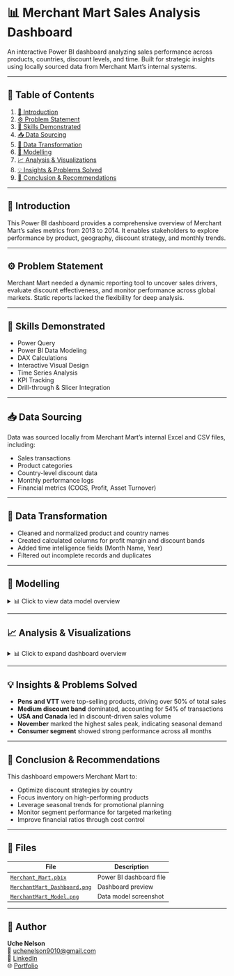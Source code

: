 # 📊 Merchant Mart Sales Analysis Dashboard

An interactive Power BI dashboard analyzing sales performance across products, countries, discount levels, and time. Built for strategic insights using locally sourced data from Merchant Mart’s internal systems.

---

## 🧩 Table of Contents
1. [📘 Introduction](#-introduction)
2. [⚙️ Problem Statement](#-problem-statement)
3. [🧠 Skills Demonstrated](#-skills-demonstrated)
4. [📥 Data Sourcing](#-data-sourcing)
5. [🔄 Data Transformation](#-data-transformation)
6. [🧩 Modelling](#-modelling)
7. [📈 Analysis & Visualizations](#-analysis--visualizations)
8. [💡 Insights & Problems Solved](#-insights--problems-solved)
9. [🧾 Conclusion & Recommendations](#-conclusion--recommendations)

---

## 📘 Introduction
This Power BI dashboard provides a comprehensive overview of Merchant Mart’s sales metrics from 2013 to 2014. It enables stakeholders to explore performance by product, geography, discount strategy, and monthly trends.

---

## ⚙️ Problem Statement
Merchant Mart needed a dynamic reporting tool to uncover sales drivers, evaluate discount effectiveness, and monitor performance across global markets. Static reports lacked the flexibility for deep analysis.

---

## 🧠 Skills Demonstrated
- Power Query
- Power BI Data Modeling  
- DAX Calculations  
- Interactive Visual Design  
- Time Series Analysis  
- KPI Tracking  
- Drill-through & Slicer Integration  

---

## 📥 Data Sourcing
Data was sourced locally from Merchant Mart’s internal Excel and CSV files, including:
- Sales transactions  
- Product categories  
- Country-level discount data  
- Monthly performance logs  
- Financial metrics (COGS, Profit, Asset Turnover)

---

## 🔄 Data Transformation
- Cleaned and normalized product and country names  
- Created calculated columns for profit margin and discount bands  
- Added time intelligence fields (Month Name, Year)  
- Filtered out incomplete records and duplicates

---

## 🧩 Modelling
<details>
<summary>📊 Click to view data model overview</summary>
<img src="./Images/MerchantMart_Model.png" alt="Merchant Mart Data Model" width="700"/>

**Key Fields:**
- Sales, COGS, Profit  
- Country, Month Name, Date  
- Discount Band, Product Category  
- Asset Turnover Ratio, Debt to Equity  
- Manufacturing Price, Channel Partner  
</details>

---

## 📈 Analysis & Visualizations
<details>
<summary>📊 Click to expand dashboard overview</summary>
<img src="./Images/MerchantMart_Dashboard.png" alt="Merchant Mart Analysis Dashboard" width="700"/>
  
**Dashboard Title:** Merchant Mart Sales Analysis | 2013 - 2014

**Top KPIs:**
- Total Sales: $118.7M  
- Total Profit: $16.9M  
- Total COGS: $101.8M  

**Visuals Include:**
- Sales by Product: Bar chart (Pens, VTT, Tables, Chairs, Racks)  
- Discount Band Distribution: Pie chart (Medium, High, Low)  
- Discount Level by Country: Bar chart (USA, Canada, Mexico, Germany, France)  
- Monthly Sales Trends: Line chart (Peak in November)  
- Segment & Channel Partner Table: Color-coded matrix  
- Filters: Month, Segment, Year toggle  
</details>

---

## 💡 Insights & Problems Solved
- **Pens and VTT** were top-selling products, driving over 50% of total sales  
- **Medium discount band** dominated, accounting for 54% of transactions  
- **USA and Canada** led in discount-driven sales volume  
- **November** marked the highest sales peak, indicating seasonal demand  
- **Consumer segment** showed strong performance across all months

---

## 🧾 Conclusion & Recommendations
This dashboard empowers Merchant Mart to:
- Optimize discount strategies by country  
- Focus inventory on high-performing products  
- Leverage seasonal trends for promotional planning  
- Monitor segment performance for targeted marketing  
- Improve financial ratios through cost control

---

## 📂 Files

| File | Description |
|------|-------------|
| [`Merchant_Mart.pbix`](./Merchant_Mart.pbix) | Power BI dashboard file |
| [`MerchantMart_Dashboard.png`](./Images/MerchantMart_Dashboard.png) | Dashboard preview |
| [`MerchantMart_Model.png`](./Images/MerchantMart_Model.png) | Data model screenshot |

---

## 💬 Author

**Uche Nelson**  
📧 [uchenelson9010@gmail.com](mailto:uchenelson9010@gmail.com)  
🔗 [LinkedIn](https://www.linkedin.com/in/uche-chukwuemeka-nelson/)  
🌐 [Portfolio](https://datascienceportfol.io/UcheNelson)
